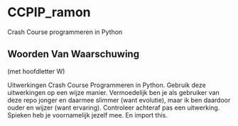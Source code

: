 # CCPIP_ramon
Crash Course programmeren in Python

## Woorden Van Waarschuwing
(met hoofdletter W)

Uitwerkingen Crash Course Programmeren in Python.
Gebruik deze uitwerkingen op een wijze manier. Vermoedelijk ben je als gebruiker van deze repo jonger en daarmee slimmer (want evolutie), maar ik ben daardoor ouder en wijzer (want ervaring). Controleer achteraf pas een uitwerking. Spieken heb je voornamelijk jezelf mee. En import this.
